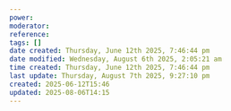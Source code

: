 ```yaml
---
power: 
moderator: 
reference: 
tags: []
date created: Thursday, June 12th 2025, 7:46:44 pm
date modified: Wednesday, August 6th 2025, 2:05:21 am
time created: Thursday, June 12th 2025, 7:46:44 pm
last update: Thursday, August 7th 2025, 9:27:10 pm
created: 2025-06-12T15:46
updated: 2025-08-06T14:15
---
```

